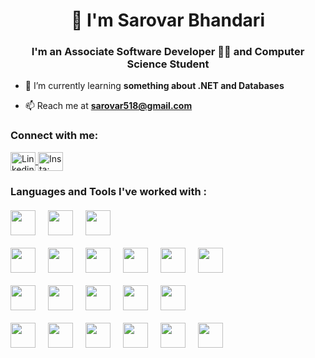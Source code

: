 <h1 align="center">👋 I'm Sarovar Bhandari</h1>
<h3 align="center">I'm an Associate Software Developer 👨‍💻 and Computer Science Student</h3>

- 🌱 I’m currently learning **something about .NET and Databases**

- 📫 Reach me at **sarovar518@gmail.com**

<h3 align="left">Connect with me:</h3>
<p align="left">
  <a href="https://www.linkedin.com/in/sarovarbhandari/" target="blank">
    <img align="center" src="https://raw.githubusercontent.com/rahuldkjain/github-profile-readme-generator/master/src/images/icons/Social/linked-in-alt.svg" alt="Linkedin: Sarovar Bhandari" height="30" width="40" />
  </a>
  <a href="https://instagram.com/sarovarrr" target="blank">
    <img align="center" src="https://raw.githubusercontent.com/rahuldkjain/github-profile-readme-generator/master/src/images/icons/Social/instagram.svg" alt="Insta: sarovarrr" height="30" width="40" />
  </a>
</p>

<h3 align="left">Languages and Tools I've worked with :</h3>

<div style="display: flex; gap: 20px; margin-top: 20px;">
  <img width="40" height="40" src="https://cdn.jsdelivr.net/gh/devicons/devicon@latest/icons/amazonwebservices/amazonwebservices-original-wordmark.svg" />
  <img width="40" height="40" src="https://cdn.jsdelivr.net/gh/devicons/devicon@latest/icons/azure/azure-original.svg" />
  <img width="40" height="40" src="https://cdn.jsdelivr.net/gh/devicons/devicon@latest/icons/azuredevops/azuredevops-original.svg" />
</div>

<div style="display: flex; gap: 20px; margin-top: 20px;">
  <img width="40" height="40" src="https://cdn.jsdelivr.net/gh/devicons/devicon@latest/icons/csharp/csharp-original.svg" />
  <img width="40" height="40" src="https://cdn.jsdelivr.net/gh/devicons/devicon@latest/icons/dot-net/dot-net-original-wordmark.svg" />
  <img width="40" height="40" src="https://cdn.jsdelivr.net/gh/devicons/devicon@latest/icons/dotnetcore/dotnetcore-original.svg" />
  <img width="40" height="40" src="https://cdn.jsdelivr.net/gh/devicons/devicon@latest/icons/azuresqldatabase/azuresqldatabase-original.svg" />
  <img width="40" height="40" src="https://cdn.jsdelivr.net/gh/devicons/devicon@latest/icons/sqldeveloper/sqldeveloper-original.svg">
  <img width="40" height="40" src="https://cdn.jsdelivr.net/gh/devicons/devicon@latest/icons/microsoftsqlserver/microsoftsqlserver-plain-wordmark.svg" />
</div>

<div style="display: flex; gap: 20px; margin-top: 20px;">
  <img width="40" height="40" src="https://cdn.jsdelivr.net/gh/devicons/devicon@latest/icons/blazor/blazor-original.svg" />
  <img width="40" height="40" src="https://cdn.jsdelivr.net/gh/devicons/devicon@latest/icons/javascript/javascript-original.svg" />
  <img width="40" height="40" src="https://cdn.jsdelivr.net/gh/devicons/devicon@latest/icons/nextjs/nextjs-original-wordmark.svg" />
  <img width="40" height="40" src="https://cdn.jsdelivr.net/gh/devicons/devicon@latest/icons/react/react-original-wordmark.svg" />
  <img width="40" height="40" src="https://cdn.jsdelivr.net/gh/devicons/devicon@latest/icons/typescript/typescript-original.svg">
</div>

<div style="display: flex; gap: 20px; margin-top: 20px;">
  <img width="40" height="40" src="https://cdn.jsdelivr.net/gh/devicons/devicon@latest/icons/jira/jira-original-wordmark.svg" />
  <img width="40" height="40" src="https://cdn.jsdelivr.net/gh/devicons/devicon@latest/icons/npm/npm-original-wordmark.svg" />
  <img width="40" height="40" src="https://cdn.jsdelivr.net/gh/devicons/devicon@latest/icons/nuget/nuget-original-wordmark.svg" />
  <img width="40" height="40" src="https://cdn.jsdelivr.net/gh/devicons/devicon@latest/icons/trello/trello-original-wordmark.svg">
  <img width="40" height="40" src="https://cdn.jsdelivr.net/gh/devicons/devicon@latest/icons/bitbucket/bitbucket-original-wordmark.svg" />
  <img width="40" height="40" src="https://cdn.jsdelivr.net/gh/devicons/devicon@latest/icons/postman/postman-original-wordmark.svg" />
</div>
